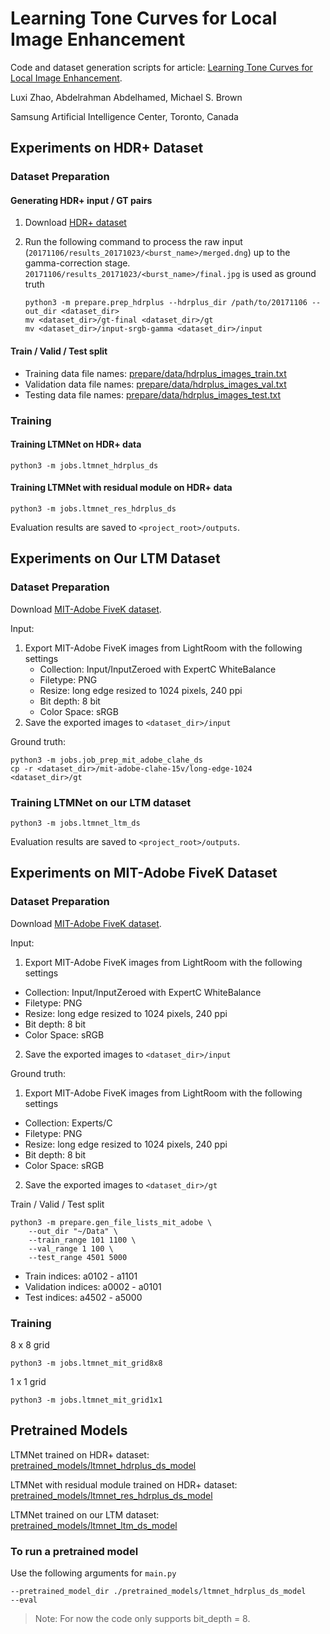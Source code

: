 # Learning Tone Curves for Local Image Enhancement
Code and dataset generation scripts for article: [Learning Tone Curves for Local Image Enhancement](https://ieeexplore.ieee.org/document/9784427).

Luxi Zhao, Abdelrahman Abdelhamed, Michael S. Brown

Samsung Artificial Intelligence Center, Toronto, Canada
## Experiments on HDR+ Dataset
### Dataset Preparation
#### Generating HDR+ input / GT pairs
1. Download [HDR+ dataset](https://console.cloud.google.com/storage/browser/hdrplusdata/20171106) 

2. Run the following command to process the raw input (`20171106/results_20171023/<burst_name>/merged.dng`) up to the gamma-correction stage. `20171106/results_20171023/<burst_name>/final.jpg` is used as ground truth

    ```
    python3 -m prepare.prep_hdrplus --hdrplus_dir /path/to/20171106 --out_dir <dataset_dir>
    mv <dataset_dir>/gt-final <dataset_dir>/gt
    mv <dataset_dir>/input-srgb-gamma <dataset_dir>/input
    ```

#### Train / Valid / Test split
- Training data file names: [prepare/data/hdrplus_images_train.txt](prepare/data/hdrplus_images_train.txt) 
- Validation data file names: [prepare/data/hdrplus_images_val.txt](prepare/data/hdrplus_images_val.txt) 
- Testing data file names: [prepare/data/hdrplus_images_test.txt](prepare/data/hdrplus_images_test.txt) 
### Training
#### Training LTMNet on HDR+ data
```
python3 -m jobs.ltmnet_hdrplus_ds
```

#### Training LTMNet with residual module on HDR+ data
```
python3 -m jobs.ltmnet_res_hdrplus_ds
```

Evaluation results are saved to `<project_root>/outputs`.

## Experiments on Our LTM Dataset
### Dataset Preparation
Download [MIT-Adobe FiveK dataset](https://data.csail.mit.edu/graphics/fivek/).

Input:
1. Export MIT-Adobe FiveK images from LightRoom with the following settings
    - Collection: Input/InputZeroed with ExpertC WhiteBalance
    - Filetype: PNG
    - Resize: long edge resized to 1024 pixels, 240 ppi
    - Bit depth: 8 bit
    - Color Space: sRGB
2. Save the exported images to `<dataset_dir>/input`

Ground truth:

```
python3 -m jobs.job_prep_mit_adobe_clahe_ds
cp -r <dataset_dir>/mit-adobe-clahe-15v/long-edge-1024 <dataset_dir>/gt
```

### Training LTMNet on our LTM dataset
```
python3 -m jobs.ltmnet_ltm_ds
```
Evaluation results are saved to `<project_root>/outputs`.

## Experiments on MIT-Adobe FiveK Dataset
### Dataset Preparation
Download [MIT-Adobe FiveK dataset](https://data.csail.mit.edu/graphics/fivek/).

Input:
1. Export MIT-Adobe FiveK images from LightRoom with the following settings
- Collection: Input/InputZeroed with ExpertC WhiteBalance
- Filetype: PNG
- Resize: long edge resized to 1024 pixels, 240 ppi
- Bit depth: 8 bit
- Color Space: sRGB
2. Save the exported images to `<dataset_dir>/input`

Ground truth:
1. Export MIT-Adobe FiveK images from LightRoom with the following settings
- Collection: Experts/C
- Filetype: PNG
- Resize: long edge resized to 1024 pixels, 240 ppi
- Bit depth: 8 bit
- Color Space: sRGB
2. Save the exported images to `<dataset_dir>/gt`

Train / Valid / Test split
```
python3 -m prepare.gen_file_lists_mit_adobe \
    --out_dir "~/Data" \
    --train_range 101 1100 \
    --val_range 1 100 \
    --test_range 4501 5000
```
- Train indices: a0102 - a1101
- Validation indices: a0002 - a0101
- Test indices: a4502 - a5000

### Training
8 x 8 grid
```
python3 -m jobs.ltmnet_mit_grid8x8
```

1 x 1 grid
```
python3 -m jobs.ltmnet_mit_grid1x1
```

## Pretrained Models
LTMNet trained on HDR+ dataset: [pretrained_models/ltmnet_hdrplus_ds_model](pretrained_models/ltmnet_hdrplus_ds_model)

LTMNet with residual module trained on HDR+ dataset: [pretrained_models/ltmnet_res_hdrplus_ds_model](pretrained_models/ltmnet_res_hdrplus_ds_model)

LTMNet trained on our LTM dataset: [pretrained_models/ltmnet_ltm_ds_model](pretrained_models/ltmnet_ltm_ds_model)
### To run a pretrained model
Use the following arguments for `main.py`
```
--pretrained_model_dir ./pretrained_models/ltmnet_hdrplus_ds_model
--eval
```


> Note: For now the code only supports bit_depth = 8.